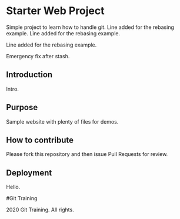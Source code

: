 # Starter Web Project

Simple project to learn how to handle git.
Line added for the rebasing example.
Line added for the rebasing example.

Line added for the rebasing example.

Emergency fix after stash.

## Introduction

Intro.

## Purpose

Sample website with plenty of files for demos.

## How to contribute

Please fork this repository and then issue Pull Requests for review.

## Deployment

Hello.

#Git Training

2020 Git Training. All rights.